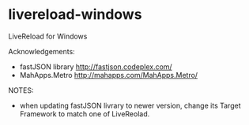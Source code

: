 livereload-windows
==================

LiveReload for Windows



Acknowledgements:
- fastJSON library      http://fastjson.codeplex.com/
- MahApps.Metro         http://mahapps.com/MahApps.Metro/

NOTES:
- when updating fastJSON livrary to newer version, change its Target Framework to match one of LiveReolad.

